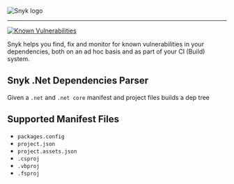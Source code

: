 ![Snyk logo](https://snyk.io/style/asset/logo/snyk-print.svg)

***

[![Known Vulnerabilities](https://snyk.io/test/github/snyk/dotnet-deps-parser/badge.svg)](https://snyk.io/test/github/snyk/dotnet-deps-parser)


Snyk helps you find, fix and monitor for known vulnerabilities in your dependencies, both on an ad hoc basis and as part of your CI (Build) system.

## Snyk .Net Dependencies Parser
Given a `.net` and `.net core` manifest and project files builds a dep tree

## Supported Manifest Files

* `packages.config`
* `project.json`
* `project.assets.json`
* `.csproj`
* `.vbproj`
* `.fsproj`
